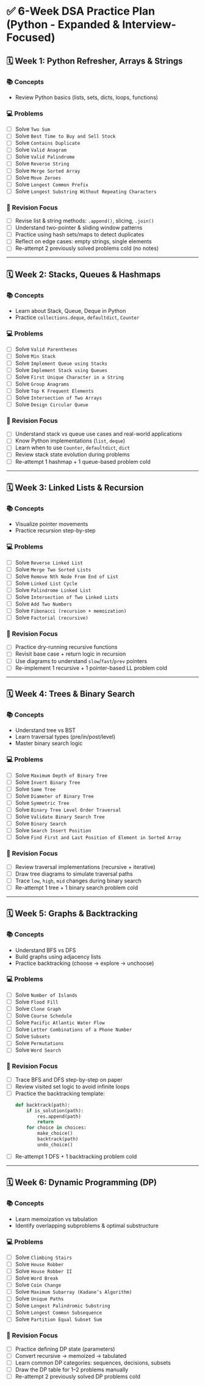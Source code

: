 # ✅ 6-Week DSA Practice Plan (Python - Expanded & Interview-Focused)

## 🗓️ Week 1: Python Refresher, Arrays & Strings
### 📚 Concepts
- Review Python basics (lists, sets, dicts, loops, functions)

### 💻 Problems
- [ ] Solve `Two Sum`
- [ ] Solve `Best Time to Buy and Sell Stock`
- [ ] Solve `Contains Duplicate`
- [ ] Solve `Valid Anagram`
- [ ] Solve `Valid Palindrome`
- [ ] Solve `Reverse String`
- [ ] Solve `Merge Sorted Array`
- [ ] Solve `Move Zeroes`
- [ ] Solve `Longest Common Prefix`
- [ ] Solve `Longest Substring Without Repeating Characters`

### 🔁 Revision Focus
- [ ] Revise list & string methods: `.append()`, slicing, `.join()`
- [ ] Understand two-pointer & sliding window patterns
- [ ] Practice using hash sets/maps to detect duplicates
- [ ] Reflect on edge cases: empty strings, single elements
- [ ] Re-attempt 2 previously solved problems cold (no notes)

---

## 🗓️ Week 2: Stacks, Queues & Hashmaps
### 📚 Concepts
- Learn about Stack, Queue, Deque in Python
- Practice `collections.deque`, `defaultdict`, `Counter`

### 💻 Problems
- [ ] Solve `Valid Parentheses`
- [ ] Solve `Min Stack`
- [ ] Solve `Implement Queue using Stacks`
- [ ] Solve `Implement Stack using Queues`
- [ ] Solve `First Unique Character in a String`
- [ ] Solve `Group Anagrams`
- [ ] Solve `Top K Frequent Elements`
- [ ] Solve `Intersection of Two Arrays`
- [ ] Solve `Design Circular Queue`

### 🔁 Revision Focus
- [ ] Understand stack vs queue use cases and real-world applications
- [ ] Know Python implementations (`list`, `deque`)
- [ ] Learn when to use `Counter`, `defaultdict`, `dict`
- [ ] Review stack state evolution during problems
- [ ] Re-attempt 1 hashmap + 1 queue-based problem cold

---

## 🗓️ Week 3: Linked Lists & Recursion
### 📚 Concepts
- Visualize pointer movements
- Practice recursion step-by-step

### 💻 Problems
- [ ] Solve `Reverse Linked List`
- [ ] Solve `Merge Two Sorted Lists`
- [ ] Solve `Remove Nth Node From End of List`
- [ ] Solve `Linked List Cycle`
- [ ] Solve `Palindrome Linked List`
- [ ] Solve `Intersection of Two Linked Lists`
- [ ] Solve `Add Two Numbers`
- [ ] Solve `Fibonacci (recursion + memoization)`
- [ ] Solve `Factorial (recursive)`

### 🔁 Revision Focus
- [ ] Practice dry-running recursive functions
- [ ] Revisit base case + return logic in recursion
- [ ] Use diagrams to understand `slow`/`fast`/`prev` pointers
- [ ] Re-implement 1 recursive + 1 pointer-based LL problem cold

---

## 🗓️ Week 4: Trees & Binary Search
### 📚 Concepts
- Understand tree vs BST
- Learn traversal types (pre/in/post/level)
- Master binary search logic

### 💻 Problems
- [ ] Solve `Maximum Depth of Binary Tree`
- [ ] Solve `Invert Binary Tree`
- [ ] Solve `Same Tree`
- [ ] Solve `Diameter of Binary Tree`
- [ ] Solve `Symmetric Tree`
- [ ] Solve `Binary Tree Level Order Traversal`
- [ ] Solve `Validate Binary Search Tree`
- [ ] Solve `Binary Search`
- [ ] Solve `Search Insert Position`
- [ ] Solve `Find First and Last Position of Element in Sorted Array`

### 🔁 Revision Focus
- [ ] Review traversal implementations (recursive + iterative)
- [ ] Draw tree diagrams to simulate traversal paths
- [ ] Trace `low`, `high`, `mid` changes during binary search
- [ ] Re-attempt 1 tree + 1 binary search problem cold

---

## 🗓️ Week 5: Graphs & Backtracking
### 📚 Concepts
- Understand BFS vs DFS
- Build graphs using adjacency lists
- Practice backtracking (choose → explore → unchoose)

### 💻 Problems
- [ ] Solve `Number of Islands`
- [ ] Solve `Flood Fill`
- [ ] Solve `Clone Graph`
- [ ] Solve `Course Schedule`
- [ ] Solve `Pacific Atlantic Water Flow`
- [ ] Solve `Letter Combinations of a Phone Number`
- [ ] Solve `Subsets`
- [ ] Solve `Permutations`
- [ ] Solve `Word Search`

### 🔁 Revision Focus
- [ ] Trace BFS and DFS step-by-step on paper
- [ ] Review visited set logic to avoid infinite loops
- [ ] Practice the backtracking template:
  ```python
  def backtrack(path):
      if is_solution(path):
          res.append(path)
          return
      for choice in choices:
          make_choice()
          backtrack(path)
          undo_choice()
- [ ] Re-attempt 1 DFS + 1 backtracking problem cold

---

## 🗓️ Week 6: Dynamic Programming (DP)
### 📚 Concepts
- Learn memoization vs tabulation
- Identify overlapping subproblems & optimal substructure

### 💻 Problems
- [ ] Solve `Climbing Stairs`
- [ ] Solve `House Robber`
- [ ] Solve `House Robber II`
- [ ] Solve `Word Break`
- [ ] Solve `Coin Change`
- [ ] Solve `Maximum Subarray (Kadane’s Algorithm)`
- [ ] Solve `Unique Paths`
- [ ] Solve `Longest Palindromic Substring`
- [ ] Solve `Longest Common Subsequence`
- [ ] Solve `Partition Equal Subset Sum`

### 🔁 Revision Focus
- [ ] Practice defining DP state (parameters)
- [ ] Convert recursive → memoized → tabulated
- [ ] Learn common DP categories: sequences, decisions, subsets
- [ ] Draw the DP table for 1–2 problems manually
- [ ] Re-attempt 2 previously solved DP problems cold
